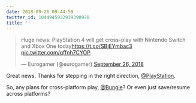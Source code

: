 ```yaml
---
date: 2018-09-26 09:44:59
twitter_id: 1044945932939390978
title: ''
---
```


<blockquote class="twitter-tweet"><p lang="en" dir="ltr">Huge news: PlayStation 4 will get cross-play with Nintendo Switch and Xbox One today<a href="https://t.co/SBjEYmbac3">https://t.co/SBjEYmbac3</a> <a href="https://t.co/qffnh7CYOP">pic.twitter.com/qffnh7CYOP</a></p>&mdash; Eurogamer (@eurogamer) <a href="https://twitter.com/eurogamer/status/1044938497684107266?ref_src=twsrc%5Etfw">September 26, 2018</a></blockquote>
<script async src="https://platform.twitter.com/widgets.js" charset="utf-8"></script>

Great news. Thanks for stepping in the right direction, [@PlayStation](https://twitter.com/PlayStation).

So, any plans for cross-platform play, [@Bungie](https://twitter.com/Bungie)? Or even just save/resume across platforms?
